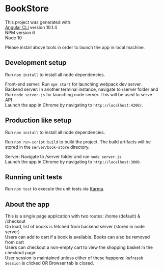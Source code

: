 # BookStore

This project was generated with:  
[Angular CLI](https://github.com/angular/angular-cli) version 10.1.4  
NPM version 6  
Node 10

Please install above tools in order to launch the app in local machine.

## Development setup

Run `npm install` to install all node dependencies.  

Front-end server: Run `npm start` for launching webpack dev server.  
Backend server: In another terminal instance, navigate to /server folder and Run `node server.js` for launching node server. This will be used to serve API  
Launch the app in Chrome by navigating to `http://localhost:4200/`. 

## Production like setup

Run `npm install` to install all node dependencies.  

Run `npm run-script build` to build the project. The build artifacts will be stored in the `server/book-store` directory.  

Server: Navigate to /server folder and run `node server.js`.  
Launch the app in Chrome by navigating to `http://localhost:3000`. 

## Running unit tests

Run `npm test` to execute the unit tests via [Karma](https://karma-runner.github.io).

## About the app

This is a single page application with two routes: /home (default) & /checkout  
On load, list of books is fetched from backend server (stored in node server)  
Users can add to cart if a book is available. Books can also be removed from cart  
Users can checkout a non-empty cart to view the shopping basket in the checkout page  
User session is maintained unless either of these happens: `Refressh Session` is clicked OR Browser tab is closed.

